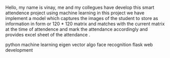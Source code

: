 Hello,
my name is vinay, me and my collegues have develop this smart attendence project using machine learning 
in this project we have implement a model which captures the images of the student to store as information 
in form or 120 * 120 matrix and matches with the current matrix at the time of attendence and mark the attendance accordingly and 
provides excel sheet of the attendance .

python
machine learning
eigen vector algo
face recognition
flask web development
